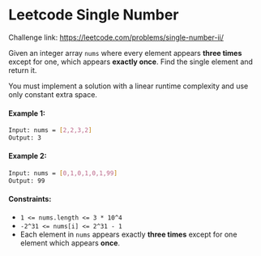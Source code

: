 # Leetcode Single Number

Challenge link: https://leetcode.com/problems/single-number-ii/

Given an integer array `nums` where every element appears ****three times**** except for one, which appears ****exactly once****. Find the single element and return it.

You must implement a solution with a linear runtime complexity and use only constant extra space.


#### Example 1: ####
```sh
Input: nums = [2,2,3,2]
Output: 3
```
#### Example 2: ####
```sh
Input: nums = [0,1,0,1,0,1,99]
Output: 99
```

#### Constraints: ####

- ` 1 <= nums.length <= 3 * 10^4 `
- ` -2^31 <= nums[i] <= 2^31 - 1 `
- Each element in `nums` appears exactly ****three times**** except for one element which appears ****once****.
